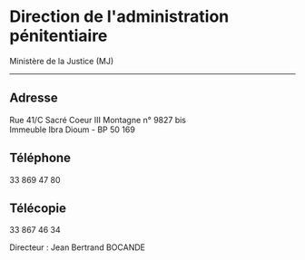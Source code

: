 # Direction de l'administration pénitentiaire

Ministère de la Justice (MJ)  

-------------------------------

**Adresse**
-----------

Rue 41/C Sacré Coeur III Montagne n° 9827 bis  
Immeuble Ibra Dioum - BP 50 169

**Téléphone**
-------------

33 869 47 80

**Télécopie**
-------------

33 867 46 34

Directeur : Jean Bertrand BOCANDE